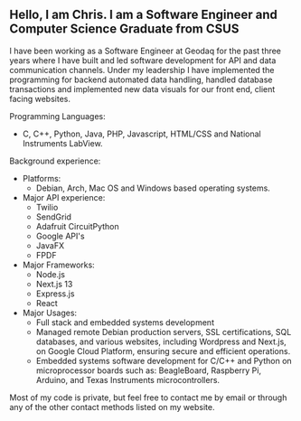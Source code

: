 ## Hello, I am Chris. I am a Software Engineer and Computer Science Graduate from CSUS

I have been working as a Software Engineer at Geodaq for the past three years where I have built and led software development for API and data communication channels. Under my leadership I have implemented the programming for backend automated data handling, handled database transactions and implemented new data visuals for our front end, client facing websites.
  
Programming Languages:
  - C, C++, Python, Java, PHP, Javascript, HTML/CSS and National Instruments LabView.
 
 Background experience:
  - Platforms:
    - Debian, Arch, Mac OS and Windows based operating systems.
  - Major API experience:
    - Twilio
    - SendGrid
    - Adafruit CircuitPython
    - Google API's
    - JavaFX
    - FPDF
  - Major Frameworks:
    - Node.js
    - Next.js 13
    - Express.js
    - React
  - Major Usages:
    - Full stack and embedded systems development
    - Managed remote Debian production servers, SSL certifications, SQL databases, and various websites, including Wordpress and Next.js, on Google Cloud Platform, ensuring secure and efficient operations.
    - Embedded systems software development for C/C++ and Python on microprocessor boards such as: BeagleBoard, Raspberry Pi, Arduino, and Texas Instruments microcontrollers.


    

  Most of my code is private, but feel free to contact me by email or through any of the other contact methods listed on my website.
